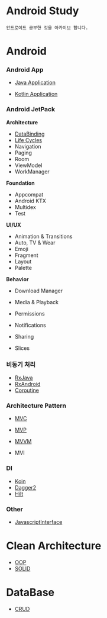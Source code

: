 # Android Study

```
안드로이드 공부한 것을 아카이브 합니다.
```



# Android



### Android App

* [Java Application](https://github.com/limsaehyun/Android_Study/tree/master/JavaApp)

* [Kotlin Application](https://github.com/limsaehyun/Android_Study/tree/master/KotlinApp)

  

### Android JetPack

**Architecture**

- [DataBinding](https://github.com/limsaehyun/Android_Study_Repo/tree/master/JetPack/DataBinding)
- [Life Cycles](https://github.com/limsaehyun/Android_Study_Repo/tree/master/JetPack/Life%20Cycles)
- Navigation
- Paging
- Room
- ViewModel
- WorkManager

**Foundation**

- Appcompat
- Android KTX
- Multidex
- Test

**UI/UX**

- Animation & Transitions
- Auto, TV & Wear
- Emoji
- Fragment
- Layout
- Palette

**Behavior**

- Download Manager

- Media & Playback

- Permissions

- Notifications

- Sharing

- Slices

  

### 비동기 처리

* [RxJava](https://github.com/limsaehyun/Android_Study_Repo/tree/master/ReactiveX)
* [RxAndroid](https://github.com/limsaehyun/Android_Study_Repo/tree/master/ReactiveX)
* [Coroutine](https://github.com/limsaehyun/Android_Study_Repo/tree/master/Coroutine)



### Architecture Pattern

* [MVC](https://github.com/limsaehyun/Android_Study_Repo/tree/master/ArchitecturePattern/MVC)
* [MVP](https://github.com/limsaehyun/Android_Study_Repo/tree/master/ArchitecturePattern/MVP)
* [MVVM](https://github.com/limsaehyun/Android_Study_Repo/tree/master/ArchitecturePattern/MVVM)

* MVI

  

### DI

* [Koin](https://github.com/limsaehyun/Android_Study_Repo/tree/master/DI/Koin)
* [Dagger2](https://github.com/limsaehyun/Android_Study_Repo/tree/master/DI/Dagger2)
* [Hilt](https://github.com/limsaehyun/Android_Study_Repo/tree/master/DI/Hilt)



### Other

* [JavascriptInterface](https://velog.io/@limsaehyun/%EC%95%B1%EA%B3%BC-%EC%9B%B9%EB%B7%B0%EA%B0%84%EC%9D%98-%ED%86%B5%EC%8B%A0-%EC%98%88%EC%A0%9C-Android-JavascriptInterface-%EC%82%AC%EC%9A%A9%EB%B2%95)



# Clean Architecture

* [OOP](https://velog.io/@limsaehyun/%EA%B0%9D%EC%B2%B4-%EC%A7%80%ED%96%A5%EC%9D%98-4%EA%B0%80%EC%A7%80-%ED%8A%B9%EC%A7%95-OOP%EB%9E%80-%EB%AC%B4%EC%97%87%EC%9D%BC%EA%B9%8C)
* [SOLID](https://velog.io/@limsaehyun/%EA%B0%9D%EC%B2%B4%EC%A7%80%ED%96%A5-%EA%B0%9C%EB%B0%9C-5%EB%8C%80-%EC%9B%90%EC%B9%99-SOLID)



# DataBase

* [CRUD](https://velog.io/@limsaehyun/DataBase-CRUD%EB%9E%80)